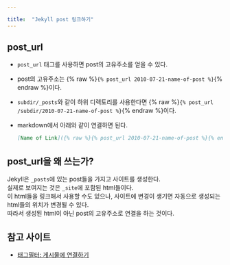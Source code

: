 ```yaml
---

title:  "Jekyll post 링크하기"
---
```


## post_url
- `post_url` 태그를 사용하면 post의 고유주소를 얻을 수 있다.
- post의 고유주소는 {% raw %}`{% post_url 2010-07-21-name-of-post %}`{% endraw %}이다.
- `subdir/_posts`와 같이 하위 디렉토리를 사용한다면  {% raw %}`{% post_url /subdir/2010-07-21-name-of-post %}`{% endraw %}이다.
- markdown에서 아래와 같이 연결하면 된다.

  ```md
  [Name of Link]({% raw %}{% post_url 2010-07-21-name-of-post %}{% endraw %})
  ```

## post_url을 왜 쓰는가?
Jekyll은 `_posts`에 있는 post들을 가지고 사이트를 생성한다.  
실제로 보여지는 것은 `_site`에 포함된 html들이다.  
이 html들을 링크해서 사용할 수도 있으나, 사이트에 변경이 생기면 자동으로 생성되는 html들의 위치가 변경될 수 있다.  
따라서 생성된 html이 아닌 post의 고유주소로 연결을 하는 것이다.

## 참고 사이트
- [태그필터: 게시물에 연결하기](https://jekyllrb-ko.github.io/docs/liquid/tags/#%EA%B2%8C%EC%8B%9C%EB%AC%BC%EC%97%90-%EC%97%B0%EA%B2%B0%ED%95%98%EA%B8%B0)
